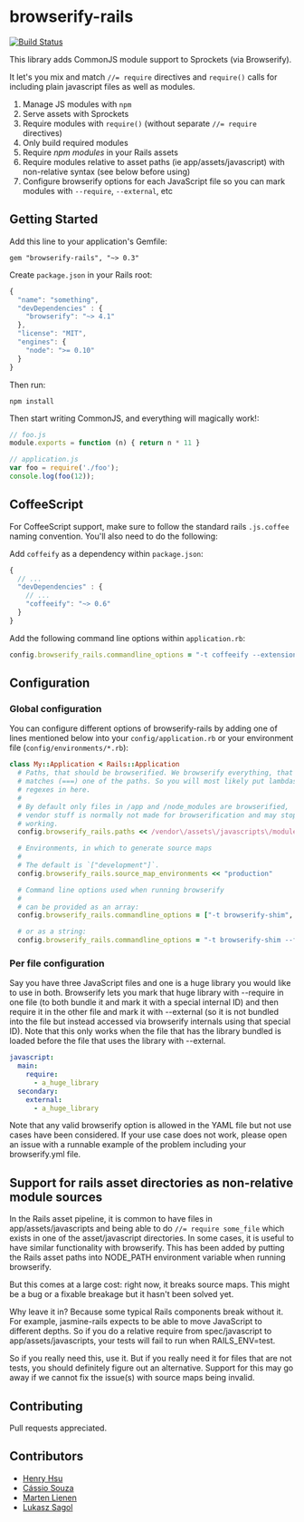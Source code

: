 # browserify-rails

[![Build Status](https://travis-ci.org/hsume2/browserify-rails.png?branch=master)](https://travis-ci.org/hsume2/browserify-rails)

This library adds CommonJS module support to Sprockets (via Browserify).

It let's you mix and match  `//= require` directives and `require()` calls for including plain javascript files as well as modules.

1. Manage JS modules with `npm`
2. Serve assets with Sprockets
3. Require modules with `require()` (without separate `//= require` directives)
4. Only build required modules
5. Require *npm modules* in your Rails assets
6. Require modules relative to asset paths (ie app/assets/javascript) with non-relative syntax (see below before using)
7. Configure browserify options for each JavaScript file so you can mark modules with `--require`, `--external`, etc

## Getting Started

Add this line to your application's Gemfile:

    gem "browserify-rails", "~> 0.3"

Create `package.json` in your Rails root:

```js
{
  "name": "something",
  "devDependencies" : {
    "browserify": "~> 4.1"
  },
  "license": "MIT",
  "engines": {
    "node": ">= 0.10"
  }
}
```

Then run:

    npm install

Then start writing CommonJS, and everything will magically work!:

```js
// foo.js
module.exports = function (n) { return n * 11 }

// application.js
var foo = require('./foo');
console.log(foo(12));
```

## CoffeeScript

For CoffeeScript support, make sure to follow the standard rails
`.js.coffee` naming convention.  You'll also need to do the following:

Add `coffeify` as a dependency within `package.json`:

```js
{
  // ...
  "devDependencies" : {
    // ...
    "coffeeify": "~> 0.6"
  }
}
```

Add the following command line options within `application.rb`:

```rb
config.browserify_rails.commandline_options = "-t coffeeify --extension=\".js.coffee\""
```

## Configuration

### Global configuration

You can configure different options of browserify-rails by adding one of lines
mentioned below into your `config/application.rb` or your environment file
(`config/environments/*.rb`):

```ruby
class My::Application < Rails::Application
  # Paths, that should be browserified. We browserify everything, that
  # matches (===) one of the paths. So you will most likely put lambdas
  # regexes in here.
  #
  # By default only files in /app and /node_modules are browserified,
  # vendor stuff is normally not made for browserification and may stop
  # working.
  config.browserify_rails.paths << /vendor\/assets\/javascripts\/module.js/

  # Environments, in which to generate source maps
  #
  # The default is `["development"]`.
  config.browserify_rails.source_map_environments << "production"

  # Command line options used when running browserify
  #
  # can be provided as an array:
  config.browserify_rails.commandline_options = ["-t browserify-shim", "--fast"]

  # or as a string:
  config.browserify_rails.commandline_options = "-t browserify-shim --fast"
```

### Per file configuration

Say you have three JavaScript files and one is a huge library you would like to
use in both. Browserify lets you mark that huge library with --require in one
file (to both bundle it and mark it with a special internal ID) and then
require it in the other file and mark it with --external (so it is not bundled
into the file but instead accessed via browserify internals using that special
ID). Note that this only works when the file that has the library bundled is
loaded before the file that uses the library with --external.

```yaml
javascript:
  main:
    require:
      - a_huge_library
  secondary:
    external:
      - a_huge_library
```

Note that any valid browserify option is allowed in the YAML file but not
use cases have been considered. If your use case does not work, please open
an issue with a runnable example of the problem including your
browserify.yml file.

## Support for rails asset directories as non-relative module sources

In the Rails asset pipeline, it is common to have files in
app/assets/javascripts and being able to do `//= require some_file` which
exists in one of the asset/javascript directories. In some cases, it is
useful to have similar functionality with browserify. This has been added
by putting the Rails asset paths into NODE_PATH environment variable when
running browserify.

But this comes at a large cost: right now, it breaks source maps. This might
be a bug or a fixable breakage but it hasn't been solved yet.

Why leave it in? Because some typical Rails components break without it.
For example, jasmine-rails expects to be able to move JavaScript to
different depths. So if you do a relative require from spec/javascript to
app/assets/javascripts, your tests will fail to run when RAILS_ENV=test.

So if you really need this, use it. But if you really need it for files that
are not tests, you should definitely figure out an alternative. Support
for this may go away if we cannot fix the issue(s) with source maps being
invalid.

## Contributing

Pull requests appreciated.

## Contributors

* [Henry Hsu](https://github.com/hsume2)
* [Cássio Souza](https://github.com/cassiozen)
* [Marten Lienen](https://github.com/CQQL)
* [Lukasz Sagol](https://github.com/zgryw)
